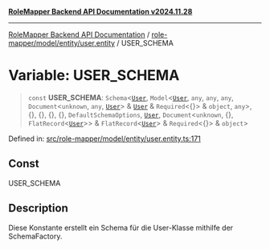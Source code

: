 [**RoleMapper Backend API Documentation v2024.11.28**](../../../../../README.md)

***

[RoleMapper Backend API Documentation](../../../../../modules.md) / [role-mapper/model/entity/user.entity](../README.md) / USER\_SCHEMA

# Variable: USER\_SCHEMA

> `const` **USER\_SCHEMA**: `Schema`\<[`User`](../classes/User.md), `Model`\<[`User`](../classes/User.md), `any`, `any`, `any`, `Document`\<`unknown`, `any`, [`User`](../classes/User.md)\> & [`User`](../classes/User.md) & `Required`\<\{\}\> & `object`, `any`\>, \{\}, \{\}, \{\}, \{\}, `DefaultSchemaOptions`, [`User`](../classes/User.md), `Document`\<`unknown`, \{\}, `FlatRecord`\<[`User`](../classes/User.md)\>\> & `FlatRecord`\<[`User`](../classes/User.md)\> & `Required`\<\{\}\> & `object`\>

Defined in: [src/role-mapper/model/entity/user.entity.ts:171](https://github.com/FlowCraft-AG/RoleMapper/blob/60ae5b0c50e531d470a492fa6758544dd7523d6f/backend/src/role-mapper/model/entity/user.entity.ts#L171)

## Const

USER_SCHEMA

## Description

Diese Konstante erstellt ein Schema für die User-Klasse mithilfe der SchemaFactory.
